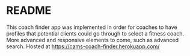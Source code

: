 # README

This coach finder app was implemented in order for coaches to
have profiles that potential clients could go through to select a
fitness coach. More advanced and responsive elements to come, such as advanced search.
Hosted at https://cams-coach-finder.herokuapp.com/

